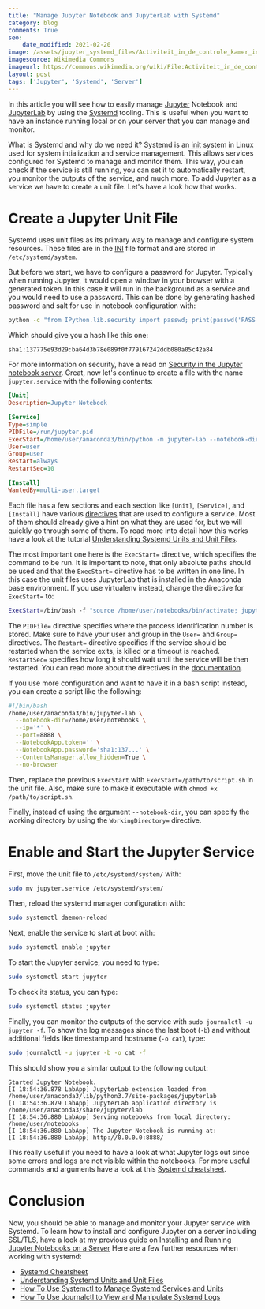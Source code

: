 ```yaml
---
title: "Manage Jupyter Notebook and JupyterLab with Systemd"
category: blog
comments: True
seo:
    date_modified: 2021-02-20
image: /assets/jupyter_systemd_files/Activiteit_in_de_controle_kamer_in_de_Tap-Line_olie_terminal_nabij_Saida,_Bestanddeelnr_255-6308.jpg
imagesource: Wikimedia Commons
imageurl: https://commons.wikimedia.org/wiki/File:Activiteit_in_de_controle_kamer_in_de_Tap-Line_olie_terminal_nabij_Saida,_Bestanddeelnr_255-6308.jpg
layout: post
tags: ['Jupyter', 'Systemd', 'Server']
---
```

In this article you will see how to easily manage [Jupyter](https://jupyter.org/) Notebook and [JupyterLab](https://jupyterlab.readthedocs.io/en/stable/) by using the [Systemd](systemd.io) tooling. This is useful when you want to have an instance running local or on your server that you can manage and monitor.

What is Systemd and why do we need it? Systemd is an [init](https://en.wikipedia.org/wiki/Init) system in Linux used for system intialization and service management. This allows services configured for Systemd to manage and monitor them. This way, you can check if the service is still running, you can set it to automatically restart, you monitor the outputs of the service, and much more. To add Jupyter as a service we have to create a unit file. Let's have a look how that works.

# Create a Jupyter Unit File
    
Systemd uses unit files as its primary way to manage and configure system resources. These files are in the [INI](https://en.wikipedia.org/wiki/INI_file) file format and are stored in `/etc/systemd/system`. 

But before we start, we have to configure a password for Jupyter. Typically when running Jupyter, it would open a window in your browser with a generated token. In this case it will run in the background as a service and you would need to use a password. This can be done by generating hashed password and salt for use in notebook configuration with:

```bash
python -c "from IPython.lib.security import passwd; print(passwd('PASS'))"
```

Which should give you a hash like this one:

    sha1:137775e93d29:ba64d3b78e089f0f779167242ddb080a05c42a84

For more information on security, have a read on [Security in the Jupyter notebook server](https://jupyter-notebook.readthedocs.io/en/stable/security.html). Great, now let's continue to create a file with the name `jupyter.service` with the following contents:

```ini
[Unit]
Description=Jupyter Notebook

[Service]
Type=simple
PIDFile=/run/jupyter.pid
ExecStart=/home/user/anaconda3/bin/python -m jupyter-lab --notebook-dir=/home/user/notebooks --no-browser --NotebookApp.password='sha1:137775e93d29:ba64d3b78e089f0f779167242ddb080a05c42a84'
User=user
Group=user
Restart=always
RestartSec=10

[Install]
WantedBy=multi-user.target
```

Each file has a few sections and each section like `[Unit]`, `[Service]`, and `[Install]` have various [directives](https://www.freedesktop.org/software/systemd/man/systemd.directives.html) that are used to configure a service. Most of them should already give a hint on what they are used for, but we will quickly go through some of them. To read more into detail how this works have a look at the tutorial [Understanding Systemd Units and Unit Files](https://www.digitalocean.com/community/tutorials/understanding-systemd-units-and-unit-files).

The most important one here is the `ExecStart=` directive, which specifies the command to be run. It is important to note, that only absolute paths should be used and that the `ExecStart=` directive has to be written in one line. In this case the unit files uses JupyterLab that is installed in the Anaconda base environment. If you use virtualenv instead, change the directive for `ExecStart=` to:

```bash
ExecStart=/bin/bash -f "source /home/user/notebooks/bin/activate; jupyter-lab --notebook-dir=/home/user/notebooks"
```

The `PIDFile=` directive specifies where the process identification number is stored. Make sure to have your user and group in the `User=` and `Group=` directives. The `Restart=` directive specifies if the service should be restarted when the service exits, is killed or a timeout is reached. `RestartSec=` specifies how long it should wait until the service will be then restarted.  You can read more about the directives in the [documentation](https://www.freedesktop.org/software/systemd/man/systemd.directives.html).

If you use more configuration and want to have it in a bash script instead, you can create a script like the following:

```bash
#!/bin/bash
/home/user/anaconda3/bin/jupyter-lab \
  --notebook-dir=/home/user/notebooks \
  --ip='*' \
  --port=8888 \
  --NotebookApp.token='' \
  --NotebookApp.password='sha1:137...' \
  --ContentsManager.allow_hidden=True \
  --no-browser
```

Then, replace the previous `ExecStart` with `ExecStart=/path/to/script.sh` in the unit file. Also, make sure to make it executable with `chmod +x /path/to/script.sh`. 

Finally, instead of using the argument `--notebook-dir`, you can specify the working directory by using the `WorkingDirectory=` directive.

# Enable and Start the Jupyter Service 

First, move the unit file to `/etc/systemd/system/` with:

```bash
sudo mv jupyter.service /etc/systemd/system/
```

Then, reload the systemd manager configuration with:

```bash
sudo systemctl daemon-reload
```

Next, enable the service to start at boot with:

```bash
sudo systemctl enable jupyter
```

To start the Jupyter service, you need to type:

```bash
sudo systemctl start jupyter
```

To check its status, you can type:

```bash
sudo systemctl status jupyter
```
    
Finally, you can monitor the outputs of the service with `sudo journalctl -u jupyter -f`. To show the log messages since the last boot (`-b`) and without additional fields like timestamp and hostname (`-o cat`), type:

```bash
sudo journalctl -u jupyter -b -o cat -f
```

This should show you a similar output to the following output:

```
Started Jupyter Notebook.
[I 18:54:36.878 LabApp] JupyterLab extension loaded from /home/user/anaconda3/lib/python3.7/site-packages/jupyterlab
[I 18:54:36.879 LabApp] JupyterLab application directory is /home/user/anaconda3/share/jupyter/lab
[I 18:54:36.880 LabApp] Serving notebooks from local directory: /home/user/notebooks
[I 18:54:36.880 LabApp] The Jupyter Notebook is running at:
[I 18:54:36.880 LabApp] http://0.0.0.0:8888/
```

This really useful if you need to have a look at what Jupyter logs out since some errors and logs are not visible within the notebooks. For more useful commands and arguments have a look at this [Systemd cheatsheet](https://janakiev.com/blog/systemd-cheatsheet/).

# Conclusion

Now, you should be able to manage and monitor your Jupyter service with Systemd. To learn how to install and configure Jupyter on a server including SSL/TLS, have a look at my previous guide on [Installing and Running Jupyter Notebooks on a Server](https://janakiev.com/blog/jupyter-notebook-server/)  Here are a few further resources when working with systemd:

- [Systemd Cheatsheet](https://janakiev.com/blog/systemd-cheatsheet/)
- [Understanding Systemd Units and Unit Files](https://www.digitalocean.com/community/tutorials/understanding-systemd-units-and-unit-files)
- [How To Use Systemctl to Manage Systemd Services and Units](https://www.digitalocean.com/community/tutorials/how-to-use-systemctl-to-manage-systemd-services-and-units)
- [How To Use Journalctl to View and Manipulate Systemd Logs](https://www.digitalocean.com/community/tutorials/how-to-use-journalctl-to-view-and-manipulate-systemd-logs)